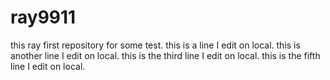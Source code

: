 # ray9911
this ray first repository for some test.
this is a line I edit on local.
this is another line I edit on local.
this is the third line I edit on local.
this is the fifth line I edit on local.